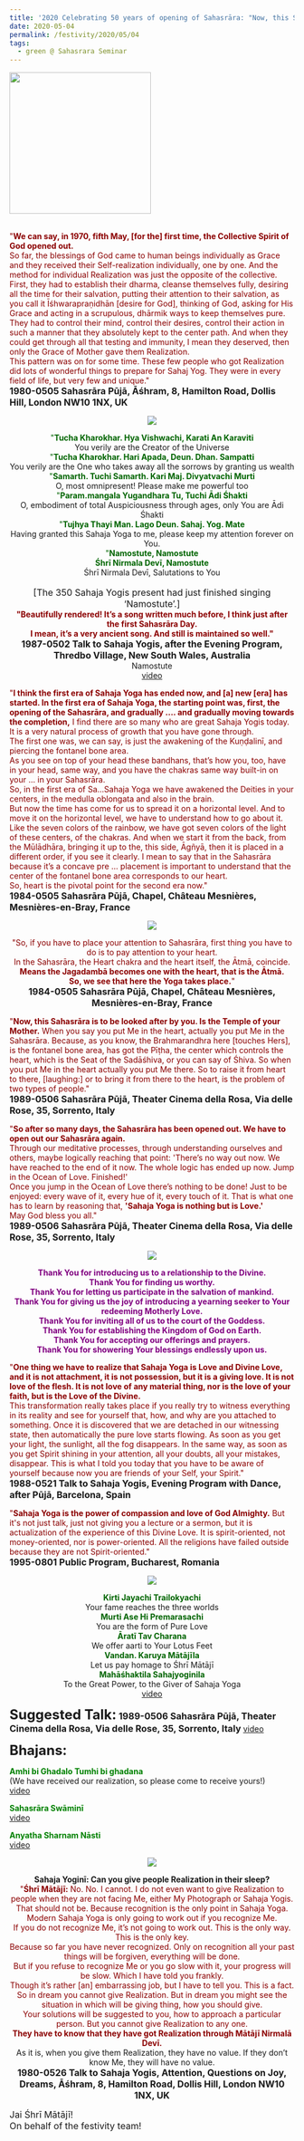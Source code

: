 ```yaml
---
title: '2020 Celebrating 50 years of opening of Sahasrāra: "Now, this Sahasrāra is to be looked after by you. Is the Temple of your Mother." '
date: 2020-05-04
permalink: /festivity/2020/05/04
tags:
  - green @ Sahasrara Seminar
---
```


<div style="text-align: left"><img src="/images/image00.png" width="250" /></div><br>

<p>
<font color="DarkRed">"<b>We can say, in 1970, fifth May, [for the] first time, the Collective Spirit of God opened out.</b><br>
So far, the blessings of God came to human beings individually as Grace and they received their Self-realization individually, one by one. And the method for individual Realization was just the opposite of the collective. First, they had to establish their dharma, cleanse themselves fully, desiring all the time for their salvation, putting their attention to their salvation, as you call it Īśhwarapraṇidhān [desire for God], thinking of God, asking for His Grace and acting in a scrupulous, dhārmik ways to keep themselves pure. They had to control their mind, control their desires, control their action in such a manner that they absolutely kept to the center path. And when they could get through all that testing and immunity, I mean they deserved, then only the Grace of Mother gave them Realization.<br>
This pattern was on for some time. These few people who got Realization did lots of wonderful things to prepare for Sahaj Yog. They were in every field of life, but very few and unique."</font><br>
<font size="+0"><b>1980-0505 Sahasrāra Pūjā, Āśhram, 8, Hamilton Road, Dollis Hill, London NW10 1NX, UK</b></font>
</p>

<div style="text-align: center"><img src="/images/image416.png" /></div>

<p style=" text-align:center;">
<font color="DarkGreen">"<b>Tucha Kharokhar. Hya Vishwachi, Karati An Karaviti</b></font><br>
You verily are the Creator of the Universe<br>
<font color="DarkGreen">"<b>Tucha Kharokhar. Hari Apada, Deun. Dhan. Sampatti</b></font><br>
You verily are the One who takes away all the sorrows by granting us wealth<br>
<font color="DarkGreen">"<b>Samarth. Tuchi Samarth. Kari Maj. Divyatvachi Murti</b></font><br>
O, most omnipresent! Please make me powerful too<br>
<font color="DarkGreen">"<b>Param.mangala Yugandhara Tu, Tuchi Ādi Śhakti</b></font><br>
O, embodiment of total Auspiciousness through ages, only You are Ādi Śhakti<br>
<font color="DarkGreen">"<b>Tujhya Thayi Man. Lago Deun. Sahaj. Yog. Mate </b></font><br>
Having granted this Sahaja Yoga to me, please keep my attention forever on You.<br>
<font color="DarkGreen">"<b>Namostute, Namostute<br>
Śhrī Nirmala Devī, Namostute </b></font><br>
Śhrī Nirmala Devī, Salutations to You<br>
<br>
<font size="+0">[The 350 Sahaja Yogis present had just finished singing ‘Namostute’.]</font><br>
<font color="DarkRed"><b>"Beautifully rendered! It’s a song written much before, I think just after the first Sahasrāra Day.<br>
I mean, it’s a very ancient song. And still is maintained so well."</b></font><br>
<font size="+0"><b>1987-0502 Talk to Sahaja Yogis, after the Evening Program, Thredbo Village, New South Wales, Australia</b></font><br>
Namostute<br>
<a href="https://www.youtube.com/watch?v=30F02gXLuGw">video</a>
</p>

<p>
<font color="DarkRed">"<b>I think the first era of Sahaja Yoga has ended now, and [a] new [era] has started. In the first era of Sahaja Yoga, the starting point was, first, the opening of the Sahasrāra, and gradually .... and gradually moving towards the completion,</b> I find there are so many who are great Sahaja Yogis today. It is a very natural process of growth that you have gone through.<br>
The first one was, we can say, is just the awakening of the Kuṇḍalinī, and piercing the fontanel bone area.<br>
As you see on top of your head these bandhans, that’s how you, too, have in your head, same way, and you have the chakras same way built-in on your ... in your Sahasrāra.<br>
So, in the first era of Sa...Sahaja Yoga we have awakened the Deities in your centers, in the medulla oblongata and also in the brain.<br>
But now the time has come for us to spread it on a horizontal level. And to move it on the horizontal level, we have to understand how to go about it.<br>
Like the seven colors of the rainbow, we have got seven colors of the light of these centers, of the chakras. And when we start it from the back, from the Mūlādhāra, bringing it up to the, this side, Āgñyā, then it is placed in a different order, if you see it clearly. I mean to say that in the Sahasrāra because it’s a concave pre ... placement is important to understand that the center of the fontanel bone area corresponds to our heart.<br>
So, heart is the pivotal point for the second era now."</font><br>
<font size="+0"><b>1984-0505 Sahasrāra Pūjā, Chapel, Château Mesnières, Mesnières-en-Bray, France</b></font>
</p>

<div style="text-align: center"><img src="/images/image417.png" /></div>

<p style="text-align:center;">
<font color="DarkRed">"So, if you have to place your attention to Sahasrāra, first thing you have to do is to pay attention to your heart.<br>
In the Sahasrāra, the Heart chakra and the heart itself, the Ātmā, coincide.<br>
<b>Means the Jagadambā becomes one with the heart, that is the Ātmā.<br>
So, we see that here the Yoga takes place.</b>"</font><br>
<font size="+0"><b>1984-0505 Sahasrāra Pūjā, Chapel, Château Mesnières, Mesnières-en-Bray, France</b></font>
</p>

<p>
<font color="DarkRed">"<b>Now, this Sahasrāra is to be looked after by you. Is the Temple of your Mother.</b> When you say you put Me in the heart, actually you put Me in the Sahasrāra. Because, as you know, the Brahmarandhra here [touches Hers], is the fontanel bone area, has got the Pīṭha, the center which controls the heart, which is the Seat of the Sadāśhiva, or you can say of Śhiva. So when you put Me in the heart actually you put Me there. So to raise it from heart to there, [laughing:] or to bring it from there to the heart, is the problem of two types of people."</font><br>
<font size="+0"><b>1989-0506 Sahasrāra Pūjā, Theater Cinema della Rosa, Via delle Rose, 35, Sorrento, Italy</b></font>
</p>

<p>
<font color="DarkRed">"<b>So after so many days, the Sahasrāra has been opened out. We have to open out our Sahasrāra again.</b><br>
Through our meditative processes, through understanding ourselves and others, maybe logically reaching that point: 'There’s no way out now. We have reached to the end of it now. The whole logic has ended up now. Jump in the Ocean of Love. Finished!'<br>
Once you jump in the Ocean of Love there’s nothing to be done! Just to be enjoyed: every wave of it, every hue of it, every touch of it. That is what one has to learn by reasoning that, <b>'Sahaja Yoga is nothing but is Love.'</b><br>
May God bless you all."</font><br>
<font size="+0"><b>1989-0506 Sahasrāra Pūjā, Theater Cinema della Rosa, Via delle Rose, 35, Sorrento, Italy</b></font>
</p>

<div style="text-align: center"><img src="/images/image418.png" /></div>

<p style="color:Purple; text-align:center;">
<b>Thank You for introducing us to a relationship to the Divine.<br> 
Thank You for finding us worthy.<br>
Thank You for letting us participate in the salvation of mankind.<br>
Thank You for giving us the joy of introducing a yearning seeker to Your redeeming Motherly Love.<br>
Thank You for inviting all of us to the court of the Goddess.<br>
Thank You for establishing the Kingdom of God on Earth.<br>
Thank You for accepting our offerings and prayers.<br>
Thank You for showering Your blessings endlessly upon us.</b><br>
</p>

<p>
<font color="DarkRed">"<b>One thing we have to realize that Sahaja Yoga is Love and Divine Love, and it is not attachment, it is not possession, but it is a giving love. It is not love of the flesh. It is not love of any material thing, nor is the love of your faith, but is the Love of the Divine.</b><br>
This transformation really takes place if you really try to witness everything in its reality and see for yourself that, how, and why are you attached to something. Once it is discovered that we are detached in our witnessing state, then automatically the pure love starts flowing. As soon as you get your light, the sunlight, all the fog disappears. In the same way, as soon as you get Spirit shining in your attention, all your doubts, all your mistakes, disappear. This is what I told you today that you have to be aware of yourself because now you are friends of your Self, your Spirit."</font><br>
<font size="+0"><b>1988-0521 Talk to Sahaja Yogis, Evening Program with Dance, after Pūjā, Barcelona, Spain</b></font>
</p>

<p>
<font color="DarkRed">"<b>Sahaja Yoga is the power of compassion and love of God Almighty.</b> But it's not just talk, just not giving you a lecture or a sermon, but it is actualization of the experience of this Divine Love. It is spirit-oriented, not money-oriented, nor is power-oriented. All the religions have failed outside because they are not Spirit-oriented."</font><br>
<font size="+0"><b>1995-0801 Public Program, Bucharest, Romania</b></font>
</p>

<div style="text-align: center"><img src="/images/image419.png" /></div>

<p style="text-align:center;">
<font color="DarkGreen"><b>Kirti Jayachi Trailokyachi</b></font><br>
Your fame reaches the three worlds<br>
<font color="DarkGreen"><b>Murti Ase Hi Premarasachi</b></font><br>
You are the form of Pure Love<br>
<font color="DarkGreen"><b>Āratī Tav Charana</b></font><br>
We offer aarti to Your Lotus Feet<br>
<font color="DarkGreen"><b>Vandan. Karuya Mātājīla</b></font><br>
Let us pay homage to Śhrī Mātājī<br>
<font color="DarkGreen"><b>Mahāśhaktila Sahajyoginila</b></font><br>
To the Great Power, to the Giver of Sahaja Yoga<br>
<a href="https://www.youtube.com/watch?v=ybCnMcQi2ZQ">video</a>
</p>

<font size="+2"><b>Suggested Talk:</b></font> 
<font size="+0"><b>1989-0506 Sahasrāra Pūjā, Theater Cinema della Rosa, Via delle Rose, 35, Sorrento, Italy</b></font>
<a href="https://www.youtube.com/watch?time_continue=2&v=VmOaddXWDlQ&feature=emb_logo"> video</a><br>

<font size="+2"><b>Bhajans:</b></font>

<p>
<font color="green"><b>Amhi bi Ghadalo Tumhi bi ghadana</b></font><br>
(We have received our realization, so please come to receive yours!)<br>
<a href="https://www.youtube.com/watch?v=IvEjMhFZshg">video</a>
</p>

<p>
<font color="green"><b>Sahasrāra Swāminī</b></font><br>
<a href="https://www.youtube.com/watch?v=6qFvyIk1tm8">video</a>
</p>

<p>
<font color="green"><b>Anyatha Sharnam Nāsti</b></font><br>
<a href="https://www.youtube.com/watch?v=NX0Gy8VNh3E">video</a>
</p>

<div style="text-align: center"><img src="/images/image420.png" /></div>

<p style="text-align:center;">
<b>Sahaja Yoginī: Can you give people Realization in their sleep?</b><br>
<font color="DarkRed">"<b>Śhrī Mātājī:</b> No. No. I cannot. I do not even want to give Realization to people when they are not facing Me, either My Photograph or Sahaja Yogis.<br>
That should not be. Because recognition is the only point in Sahaja Yoga.<br>
Modern Sahaja Yoga is only going to work out if you recognize Me.<br>
If you do not recognize Me, it’s not going to work out. This is the only way. This is the only key.<br> 
Because so far you have never recognized. Only on recognition all your past things will be forgiven, everything will be done.<br>
But if you refuse to recognize Me or you go slow with it, your progress will be slow. Which I have told you frankly.<br>
Though it’s rather [an] embarrassing job, but I have to tell you. This is a fact.<br>
So in dream you cannot give Realization. But in dream you might see the situation in which will be giving thing, how you should give.<br>
Your solutions will be suggested to you, how to approach a particular person. But you cannot give Realization to any one.<br> 
<b>They have to know that they have got Realization through Mātājī Nirmalā Devī.</b></font><br> 
As it is, when you give them Realization, they have no value. If they don’t know Me, they will have no value.<br>
<font size="+0"><b>1980-0526 Talk to Sahaja Yogis, Attention, Questions on Joy, Dreams, Āśhram, 8, Hamilton Road, Dollis Hill, London NW10 1NX, UK</b></font>
</p>

<p>
<font size="+0">Jai Śhrī Mātājī!<br>
On behalf of the festivity team!</font>
</p>